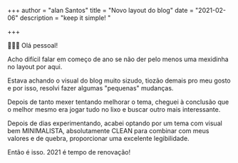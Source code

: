 +++
author = "alan Santos"
title = "Novo layout do blog"
date = "2021-02-06"
description = "keep it simple! "

+++

👨🏻‍💻 Olá pessoal! 

Acho difícil falar em começo de ano se não der pelo menos uma mexidinha no layout por aqui.

Estava achando o visual do blog muito sizudo, tiozão demais pro meu gosto e por isso, resolvi fazer algumas "pequenas" mudanças. 

Depois de tanto mexer tentando melhorar o tema, cheguei à conclusão que o melhor mesmo era jogar tudo no lixo e buscar outro mais interessante. 

Depois de dias experimentando, acabei optando por um tema com visual bem MINIMALISTA, absolutamente CLEAN para combinar com meus valores e de quebra, proporcionar uma excelente legibilidade. 

Então é isso. 2021 é tempo de renovação! 

